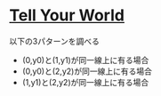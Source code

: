 # [Tell Your World](http://codeforces.com/contest/849/problem/B)
以下の3パターンを調べる
+ (0,y0)と(1,y1)が同一線上に有る場合
+ (0,y0)と(2,y2)が同一線上に有る場合
+ (1,y1)と(2,y2)が同一線上に有る場合

